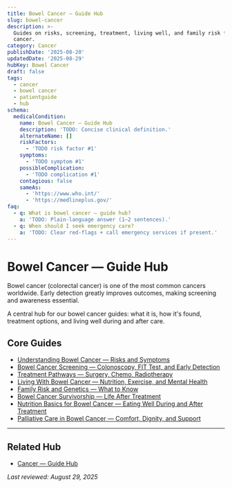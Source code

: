 ```yaml
---
title: Bowel Cancer — Guide Hub
slug: bowel-cancer
description: >-
  Guides on risks, screening, treatment, living well, and family risk for bowel
  cancer.
category: Cancer
publishDate: '2025-08-20'
updatedDate: '2025-08-29'
hubKey: Bowel Cancer
draft: false
tags:
  - cancer
  - bowel cancer
  - patientguide
  - hub
schema:
  medicalCondition:
    name: Bowel Cancer — Guide Hub
    description: 'TODO: Concise clinical definition.'
    alternateName: []
    riskFactors:
      - 'TODO risk factor #1'
    symptoms:
      - 'TODO symptom #1'
    possibleComplication:
      - 'TODO complication #1'
    contagious: false
    sameAs:
      - 'https://www.who.int/'
      - 'https://medlineplus.gov/'
faq:
  - q: What is bowel cancer — guide hub?
    a: 'TODO: Plain-language answer (1–2 sentences).'
  - q: When should I seek emergency care?
    a: 'TODO: Clear red-flags + call emergency services if present.'
---
```

# Bowel Cancer — Guide Hub

Bowel cancer (colorectal cancer) is one of the most common cancers worldwide. Early detection greatly improves outcomes, making screening and awareness essential.

A central hub for our bowel cancer guides: what it is, how it's found, treatment options, and living well during and after care.

## Core Guides
- [Understanding Bowel Cancer — Risks and Symptoms](/guides/understanding-bowel-cancer/)
- [Bowel Cancer Screening — Colonoscopy, FIT Test, and Early Detection](/guides/bowel-cancer-screening/)
- [Treatment Pathways — Surgery, Chemo, Radiotherapy](/guides/bowel-cancer-treatment/)
- [Living With Bowel Cancer — Nutrition, Exercise, and Mental Health](/guides/living-with-bowel-cancer/)
- [Family Risk and Genetics — What to Know](/guides/bowel-cancer-genetics/)
- [Bowel Cancer Survivorship — Life After Treatment](/guides/bowel-cancer-survivorship/)
- [Nutrition Basics for Bowel Cancer — Eating Well During and After Treatment](/guides/bowel-cancer-nutrition/)
- [Palliative Care in Bowel Cancer — Comfort, Dignity, and Support](/guides/bowel-cancer-palliative-care/)

---

## Related Hub
- [Cancer — Guide Hub](/guides/cancer/)

*Last reviewed: August 29, 2025*

